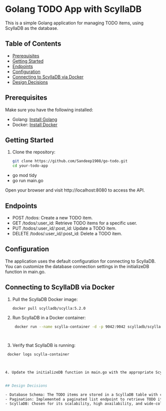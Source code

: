 # Golang TODO App with ScyllaDB

This is a simple Golang application for managing TODO items, using ScyllaDB as the database.

## Table of Contents

- [Prerequisites](#prerequisites)
- [Getting Started](#getting-started)
- [Endpoints](#endpoints)
- [Configuration](#configuration)
- [Connecting to ScyllaDB via Docker](#connecting-to-scylladb-via-docker)
- [Design Decisions](#design-decisions)
 

## Prerequisites

Make sure you have the following installed:

- Golang: [Install Golang](https://golang.org/doc/install)
- Docker: [Install Docker](https://docs.docker.com/get-docker/)

## Getting Started

1. Clone the repository:
   ```bash
   git clone https://github.com/Sandeep1908/go-todo.git
   cd your-todo-app

- go mod tidy
- go run main.go

Open your browser and visit http://localhost:8080 to access the API.

## Endpoints
- POST /todos: Create a new TODO item.
- GET /todos/:user_id: Retrieve TODO items for a specific user.
- PUT /todos/:user_id/:post_id: Update a TODO item.
- DELETE /todos/:user_id/:post_id: Delete a TODO item.

## Configuration
The application uses the default configuration for connecting to ScyllaDB.
You can customize the database connection settings in the initializeDB function in main.go.

## Connecting to ScyllaDB via Docker


1. Pull the ScyllaDB Docker image:
   ```bash
   docker pull scylladb/scylla:5.2.0


2. Run ScyllaDB in a Docker container:
   ```bash
    docker run --name scylla-container -d -p 9042:9042 scylladb/scylla:5.2.0

 
 3. Verify that ScyllaDB is running:
   ```bash
    docker logs scylla-container

    

4. Update the initializeDB function in main.go with the appropriate ScyllaDB connection settings.


## Design Decisions

- Database Schema: The TODO items are stored in a ScyllaDB table with columns like id, user_id, title, description, status, created, and updated.
- Pagination: Implemented a paginated list endpoint to retrieve TODO items with optional filtering and sorting.
- ScyllaDB: Chosen for its scalability, high availability, and wide-column store capabilities.